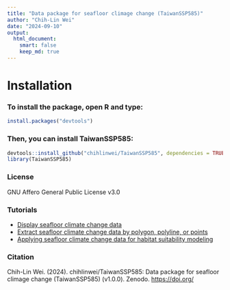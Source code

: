 ```yaml
---
title: "Data package for seafloor climage change (TaiwanSSP585)"
author: "Chih-Lin Wei"
date: "2024-09-10"
output: 
  html_document: 
    smart: false
    keep_md: true
---
```




# Installation

### To install the package, open R and type:


``` r
install.packages("devtools")
```

### Then, you can install TaiwanSSP585:


``` r
devtools::install_github("chihlinwei/TaiwanSSP585", dependencies = TRUE)
library(TaiwanSSP585)
```

### License
GNU Affero General Public License v3.0

### Tutorials
* [Display seafloor climate change data](https://github.com/chihlinwei/TaiwanSSP585/blob/main/tutorials/tute1.md)
* [Extract seafloor climate change data by polygon, polyline, or points](https://github.com/chihlinwei/TaiwanSSP585/blob/main/tutorials/tute2.md)
* [Applying seafloor climate change data for habitat suitability modeling](https://github.com/chihlinwei/TaiwanSSP585/blob/main/tutorials/tute3.md)

### Citation

Chih-Lin Wei. (2024). chihlinwei/TaiwanSSP585: Data package for seafloor climage change (TaiwanSSP585) (v1.0.0). Zenodo. https://doi.org/
